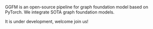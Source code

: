 GGFM is an open-source pipeline for graph foundation model based on PyTorch.
We integrate SOTA graph foundation models.

It is under development, welcome join us!

